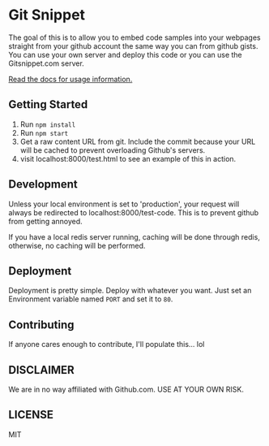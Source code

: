 # Git Snippet
The goal of this is to allow you to embed code samples into your webpages straight from your github account the same way you can from github gists. You can use your own server and deploy this code or you can use the Gitsnippet.com server.

<a href="http://www.gitsnippet.com" target="_blank">Read the docs for usage information.</a>

## Getting Started

1. Run `npm install`
1. Run `npm start`
1. Get a raw content URL from git. Include the commit because your URL will be cached to prevent overloading Github's servers.
1. visit localhost:8000/test.html to see an example of this in action.

## Development

Unless your local environment is set to 'production', your request will always be redirected to localhost:8000/test-code. This is to prevent github from getting annoyed.

If you have a local redis server running, caching will be done through redis, otherwise, no caching will be performed.

## Deployment
Deployment is pretty simple. Deploy with whatever you want. Just set an Environment variable named ```PORT``` and set it to ```80```.

## Contributing

If anyone cares enough to contribute, I'll populate this... lol

## DISCLAIMER
We are in no way affiliated with Github.com. USE AT YOUR OWN RISK.

## LICENSE
MIT
